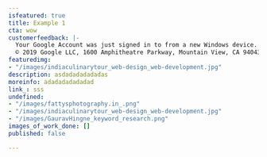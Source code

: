 ```yaml
---
isfeatured: true
title: Example 1
cta: wow
customerfeedback: |-
  Your Google Account was just signed in to from a new Windows device. You're getting this email to make sure it was you.You received this email to let you know about important changes to your Google Account and services.
  © 2019 Google LLC, 1600 Amphitheatre Parkway, Mountain View, CA 94043, USA
featuredimg:
- "/images/indiaculinarytour_web-design_web-development.jpg"
description: asdadadadadadas
moreinfo: adadadadadadad
link_: sss
undefined:
- "/images/fattysphotography.in_.png"
- "/images/indiaculinarytour_web-design_web-development.jpg"
- "/images/GauravHingne_keyword_research.png"
images_of_work_done: []
published: false

---
```

